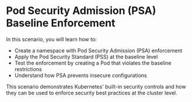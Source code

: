 # Pod Security Admission (PSA) Baseline Enforcement

In this scenario, you will learn how to:

- Create a namespace with Pod Security Admission (PSA) enforcement
- Apply the Pod Security Standard (PSS) at the baseline level
- Test the enforcement by creating a Pod that violates the baseline restrictions
- Understand how PSA prevents insecure configurations

This scenario demonstrates Kubernetes' built-in security controls and how they can be used to enforce security best practices at the cluster level.